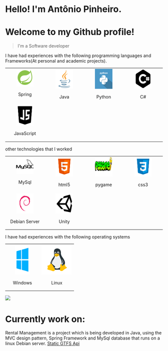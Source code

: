# Hello! I'm Antônio Pinheiro.
# Welcome to my Github profile!
> I'm a Software developer

I have had experiences with the following programming languages and Frameworks(At personal and academic projects).

<table>
  <tbody>
    <tr valign="top">
            <td width="25%" align="center">
        <img height="30%" width="50%" src="/svg/spring.png">
            <p>Spring</p>
            </td>
      <td width="25%" align="center">
        <img height="64px" width="50%" src="/svg/java.svg">
            <p>Java</p>
            </td>
      <td width="25%" align="center">
        <img height="64px" width="50%" src="/svg/python.svg">
            <p>Python</p>
           </td>
      <td width="25%" align="center">
        <img height="64px" width="50%" src="/svg/c.svg">
          <p>C#</p>
            </td>
    </tr>
    <td width="25%" align="center">
        <img height="64px" width="50%" src="/svg/js.svg">
          <p>JavaScript</p>
            </td>
    </tr>
    
  </tbody>
</table>


other technologies that I worked

<table>
  <tbody>
    <tr valign="top">
            <td width="25%" align="center">
        <img height="30%" width="50%" src="/svg/mysql.svg">
            <p>MySql</p>
            </td>
      <td width="25%" align="center">
        <img height="64px" width="50%" src="/svg/html5.svg">
            <p>html5</p>
            </td>
      <td width="25%" align="center">
        <img height="64px" width="50%" src="/svg/pygame.png">
            <p>pygame</p>
           </td>
      <td width="25%" align="center">
        <img height="64px" width="50%" src="/svg/css3.svg">
          <p>css3</p>
           </td>
        </tr width="25%" align="center">
       <td width="25%" align="center">
        <img height="64px" width="50%" src="/svg/debian.png">
          <p>Debian Server</p>
           </td>
               <td width="25%" align="center">
        <img height="64px" width="50%" src="/svg/unity.svg">
          <p>Unity</p>
           </td>
        </tr>
    
  </tbody>
</table>



I have had experiences with the following operating systems

<table>
  <tbody>
    <tr valign="top">
            <td width="50%" align="center">
        <img height="96px" width="50%" src="/svg/windows.svg">
            <p>Windows</p>
            </td>
            <td width="50%" align="center">
        <img height="96px" width="100%" src="/svg/linux.png">
            <p>Linux</p>
           </td>
           </tr>
    
  </tbody>
</table>

![](header.png)

# Currently work on:

Rental Management is a project which is being developed in Java, using the MVC design pattern, Spring Framework and MySql database that runs on a linux Debian server.
[Static GTFS Api](https://github.com/antonio-pinheiro/reantal-management)
